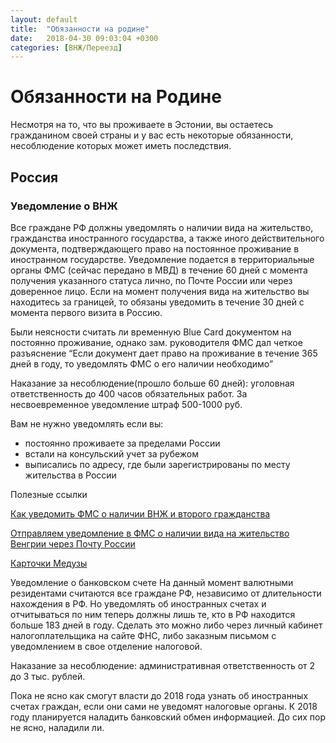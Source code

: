 ```yaml
---
layout: default
title:  "Обязанности на родине"
date:   2018-04-30 09:03:04 +0300
categories: [ВНЖ/Переезд]
---
```


# Обязанности на Родине
Несмотря на то, что вы проживаете в Эстонии, вы остаетесь гражданином своей страны и у вас есть некоторые обязанности, несоблюдение которых может иметь последствия.

## Россия

### Уведомление о ВНЖ
Все граждане РФ должны уведомлять о наличии вида на жительство, гражданства иностранного государства, а также иного действительного документа, подтверждающего право на постоянное проживание в иностранном государстве. Уведомление подается в территориальные органы ФМС (сейчас передано в МВД) в течение 60 дней с момента получения указанного статуса лично, по Почте России или через доверенное лицо. Если на момент получения вида на жительство вы находитесь за границей, то обязаны уведомить в течение 30 дней с момента первого визита в Россию.

Были неясности считать ли временную Blue Card документом на постоянно проживание, однако зам. руководителя ФМС дал четкое разъяснение “Если документ дает право на проживание в течение 365 дней в году, то уведомлять ФМС о его наличии необходимо”

Наказание за несоблюдение(прошло больше 60 дней): уголовная ответственность до 400 часов обязательных работ. За несвоевременное уведомление штраф 500-1000 руб.

Вам не нужно уведомлять если вы:

* постоянно проживаете за пределами России
* встали на консульский учет за рубежом
* выписались по адресу, где были зарегистрированы по месту жительства в России

Полезные ссылки

[Как уведомить ФМС о наличии ВНЖ и второго гражданства](http://prian.ru/pub/31733.html)

[Отправляем уведомление в ФМС о наличии вида на жительство Венгрии через Почту России](http://www.my-vengria.ru/2015/03/29/отправляем-уведомление-фмс-о-наличии-вида-на-жительство-венгрии-через-почту-россии/)

[Карточки Медузы](https://meduza.io/cards/u-menya-est-schet-v-inostrannom-banke-o-nem-nado-soobschat-v-rossiyskuyu-nalogovuyu-nado)

Уведомление о банковском счете
На данный момент валютными резидентами считаются все граждане РФ, независимо от длительности нахождения в РФ. Но уведомлять об иностранных счетах и отчитываться по ним теперь должны лишь те, кто в РФ находится больше 183 дней в году. Сделать это можно либо через личный кабинет налогоплательщика на сайте ФНС, либо заказным письмом с уведомлением в свое отделение налоговой.

Наказание за несоблюдение: административная ответственность от 2 до 3 тыс. рублей.

Пока не ясно как смогут власти до 2018 года узнать об иностранных счетах граждан, если они сами не уведомят налоговые органы. К 2018 году планируется наладить банковский обмен информацией. До сих пор не ясно, наладили ли.

